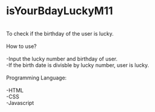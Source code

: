 # isYourBdayLuckyM11
<br>
To check if the birthday of the user is lucky.<br>
<br>
How to use?<br>
<br>
-Input the lucky number and birthday of user.<br>
-If the birth date is divisble by lucky number, user is lucky.<br>
<br>
Programming Language:<br><br>
-HTML<br>
-CSS<br>
-Javascript<br>
